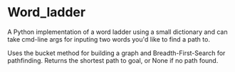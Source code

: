 # Word_ladder

A Python implementation of a word ladder using a small dictionary and can take cmd-line args for inputing two words you'd like to find a path to.

Uses the bucket method for building a graph and Breadth-First-Search for pathfinding.
Returns the shortest path to goal, or None if no path found.
